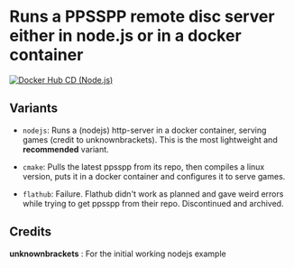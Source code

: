 # Runs a PPSSPP remote disc server either in node.js or in a docker container

[![Docker Hub CD (Node.js)](https://github.com/DoganM95/PPSSPP-Remote-Disc-Server/actions/workflows/main.yml/badge.svg)](https://github.com/DoganM95/PPSSPP-Remote-Disc-Server/actions/workflows/main.yml)

## Variants

- `nodejs`: Runs a (nodejs) http-server in a docker container, serving games (credit to unknownbrackets). This is the most lightweight and **recommended** variant.

- `cmake`: Pulls the latest ppsspp from its repo, then compiles a linux version, puts it in a docker container and configures it to serve games.  

- `flathub`: Failure. Flathub didn't work as planned and gave weird errors while trying to get ppsspp from their repo. Discontinued and archived.  

## Credits

**unknownbrackets** : For the initial working nodejs example
